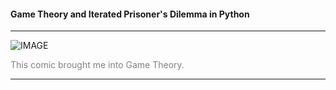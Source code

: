 #### Game Theory and Iterated Prisoner's Dilemma in Python

---

![IMAGE](https://upload.wikimedia.org/wikipedia/en/8/84/Liar_Game_vol01.jpg)

<span style="color:gray">This comic brought me into Game Theory.</span>

---

